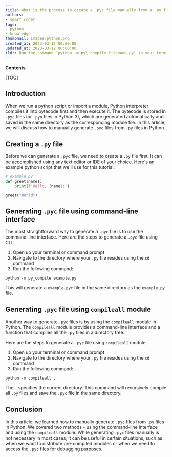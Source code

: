```yaml
---
title: What is the process to create a .pyc file manually from a .py file?
authors:
- smart_coder
tags:
- python
- knowledge
thumbnail: images/python.png
created_at: 2023-03-12 00:00:00
updated_at: 2023-03-12 00:00:00
tldr: Run the command `python -m py\_compile filename.py` in your terminal or command prompt.
---
```


**Contents**

[TOC]

## Introduction

When we run a python script or import a module, Python interpreter compiles it into bytecode first and then execute it. The bytecode is stored in `.pyc` files (or `.pyo` files in Python 3), which are generated automatically and saved in the same directory as the corresponding module file. In this article, we will discuss how to manually generate `.pyc` files from `.py` files in Python.

## Creating a `.py` file

Before we can generate a `.pyc` file, we need to create a `.py` file first. It can be accomplished using any text editor or IDE of your choice. Here's an example python script that we'll use for this tutorial:

```python
# example.py
def greet(name):
    print(f"Hello, {name}!")

greet("World")
```

## Generating `.pyc` file using command-line interface

The most straightforward way to generate a `.pyc` file is to use the command-line interface. Here are the steps to generate a `.pyc` file using CLI:

1. Open up your terminal or command prompt
2. Navigate to the directory where your `.py` file resides using the `cd` command
3. Run the following command:

```
python -m py_compile example.py
```

This will generate a `example.pyc` file in the same directory as the `example.py` file.

## Generating `.pyc` file using `compileall` module

Another way to generate `.pyc` files is by using the `compileall` module in Python. The `compileall` module provides a command-line interface and a function that compiles all the `.py` files in a directory tree.

Here are the steps to generate a `.pyc` file using `compileall` module:

1. Open up your terminal or command prompt
2. Navigate to the directory where your `.py` file resides using the `cd` command
3. Run the following command:

```
python -m compileall .
```

The `.` specifies the current directory. This command will recursively compile all `.py` files and save the `.pyc` file in the same directory.

## Conclusion

In this article, we learned how to manually generate `.pyc` files from `.py` files in Python. We covered two methods - using the command-line interface and using the `compileall` module. While generating `.pyc` files manually is not necessary in most cases, it can be useful in certain situations, such as when we want to distribute pre-compiled modules or when we need to access the `.pyc` files for debugging purposes.
